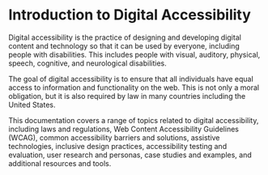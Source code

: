 # Introduction to Digital Accessibility

Digital accessibility is the practice of designing and developing digital content and technology so that it can be used by everyone, including people with disabilities. This includes people with visual, auditory, physical, speech, cognitive, and neurological disabilities.

The goal of digital accessibility is to ensure that all individuals have equal access to information and functionality on the web. This is not only a moral obligation, but it is also required by law in many countries including the United States.

This documentation covers a range of topics related to digital accessibility, including laws and regulations, Web Content Accessibility Guidelines (WCAG), common accessibility barriers and solutions, assistive technologies, inclusive design practices, accessibility testing and evaluation, user research and personas, case studies and examples, and additional resources and tools.
